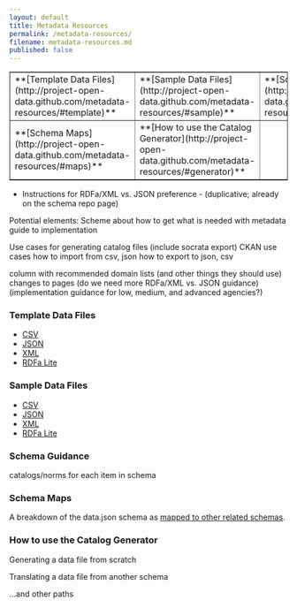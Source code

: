 ```yaml
---
layout: default
title: Metadata Resources
permalink: /metadata-resources/
filename: metadata-resources.md
published: false
---
```


<table border="1" width="60%">
<tr>
<td>**[Template Data Files](http://project-open-data.github.com/metadata-resources/#template)**</td>
<td>**[Sample Data Files](http://project-open-data.github.com/metadata-resources/#sample)**</td>
<td>**[Schema Guidance](http://project-open-data.github.com/metadata-resources/#guidance)**</td>
</tr>
<tr>
<td>**[Schema Maps](http://project-open-data.github.com/metadata-resources/#maps)**</td>
<td>**[How to use the Catalog Generator](http://project-open-data.github.com/metadata-resources/#generator)**</td>
<td></td>
</tr>
</table>


* Instructions for RDFa/XML vs. JSON preference - (duplicative; already on the schema repo page)

Potential elements:
Scheme about how to get what is needed with metadata
guide to implementation

Use cases for generating catalog files (include socrata export)
CKAN use cases
how to import from csv, json
how to export to json, csv

column with recommended domain lists (and other things they should use)
changes to pages 
(do we need more RDFa/XML vs. JSON guidance)
(implementation guidance for low, medium, and advanced agencies?)



### Template Data Files<a id="template"></a>
* [CSV]()
* [JSON]()
* [XML]()
* [RDFa Lite]()


### Sample Data Files<a id="sample"></a>
* [CSV]()
* [JSON]()
* [XML]()
* [RDFa Lite]()

### Schema Guidance<a id="guidance"></a>

catalogs/norms for each item in schema

### Schema Maps<a id="maps"></a>

A breakdown of the data.json schema as [mapped to other related schemas]().  

### How to use the Catalog Generator<a id="generator"></a>

Generating a data file from scratch

Translating a data file from another schema

 ...and other paths
